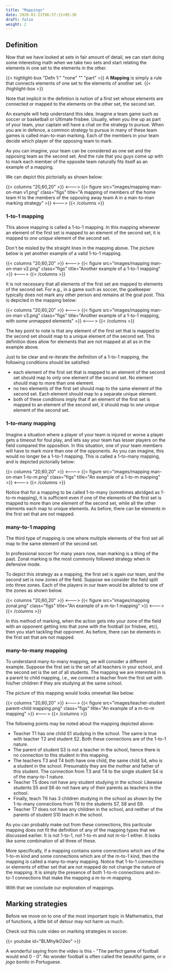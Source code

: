 ```yaml
---
title: "Mappings"
date: 2020-01-21T06:57:11+05:30
draft: false
weight: 2
---
```


## Definition

Now that we have looked at sets in fair amount of detail, we can start doing some interesting math when we take two sets and start relating the elements in one set to the elements in the other.

{{< highlight-box "Defn 1:" "none" "" "part" >}}
A **Mapping** is simply a rule that connects elements of one set to the elements of another set.
{{< /highlight-box >}}

Note that implicit in the defintion is notion of a first set whose elements are connected or mapped to the elements on the other set, the second set.

An example will help understand this idea. Imagine a team game such as soccer or basketball or Ultimate frisbee. Usually, when you line up as part of your team, your captain will have a chat on the strategy to pursue. When you are in defence, a common strategy to pursue in many of these team games is called man-to-man marking. Each of the members in your team decide which player of the opposing team to mark.

As you can imagine, your team can be considered as one set and the opposing team as the second set. And the rule that you guys come up with to mark each member of the opposite team naturally fits itself as an example of a mapping.

We can depict this pictorially as shown below:

{{< columns "20,60,20" >}}
<--->
{{< figure src="images/mapping man-on-man v1.png" class="figs" title="A mapping of members of the home team H to the members of the opposing away team A in a man-to-man marking strategy" >}}
<--->
{{< /columns >}}

### 1-to-1 mapping

This above mapping is called a 1-to-1 mapping. In this mapping whenever an element of the first set is mapped to an element of the second set, it is mapped to *one unique* element of the second set.

Don't be misled by the straight lines in the mapping above. The picture below is yet another example of a valid 1-to-1 mapping.

{{< columns "20,60,20" >}}
<--->
{{< figure src="images/mapping man-on-man v2.png" class="figs" title="Another example of a 1-to-1 mapping" >}}
<--->
{{< /columns >}}

It is not necessary that all elements of the first set are mapped to elements of the second set. For e.g., in a game such as soccer, the goalkeeper typically does not mark any other person and remains at the goal post. This is depicted in the mapping below:

{{< columns "20,60,20" >}}
<--->
{{< figure src="images/mapping man-on-man v3.png" class="figs" title="Another example of a 1-to-1 mapping, with some unmapped elements" >}}
<--->
{{< /columns >}}

The key point to note is that any element of the first set that is mapped to the second set should map to a unique element of the second set. This definition does allow for elements that are not mapped at all as in the example above.

Just to be clear and re-iterate the definition of a 1-to-1 mapping, the following conditions should be satisfied:

- each element of the first set that is mapped to an element of the second set should map to only one element of the second set. No element should map to more than one element.
- no two elements of the first set should map to the same element of the second set. Each element should map to a separate unique element.
- both of these conditions imply that if an element of the first set is mapped to an element of the second set, it should map to *one unique* element of the second set.

### 1-to-many mapping

Imagine a situation where a player of your team is injured or worse a player gets a timeout for foul play, and lets say your team has lesser players on the field compared the opposition. In this situation, one of your team members will have to mark more than one of the opponents. As you can imagine, this would no longer be a 1-to-1 mapping. This is called a 1-to-many mapping, and is depicted pictorially below:

{{< columns "20,60,20" >}}
<--->
{{< figure src="images/mapping man-on-man 1-to-m.png" class="figs" title="An example of a 1-to-m mapping" >}}
<--->
{{< /columns >}}

Notice that for a mapping to be called 1-to-many (sometimes abridged as 1-to-m mapping), it is sufficient even if one of the elements of the first set is mapped to more than one element of the second set, while all the other elements each map to unique elements. As before, there can be elements in the first set that are not mapped.

### many-to-1 mapping

The third type of mapping is one where multiple elements of the first set all map to the same element of the second set.

In professional soccer for many years now, man marking is a thing of the past. Zonal marking is the most commonly followed strategy when in defensive mode.

To depict this strategy as a mapping, the first set is again our team, and the second set is now zones of the field. Suppose we consider the field split into three zones. Each of the players in our team would be alloted to one of the zones as shown below.

{{< columns "20,60,20" >}}
<--->
{{< figure src="images/mapping zonal.png" class="figs" title="An example of a m-to-1 mapping" >}}
<--->
{{< /columns >}}

In this method of marking, when the action gets into your zone of the field with an opponent getting into that zone with the football (or frisbee, etc), then you start tackling that opponent. As before, there can be elements in the first set that are not mapped.

### many-to-many mapping

To understand many-to-many mapping, we will consider a different example. Suppose the first set is the set of all teachers in your school, and the second set is the set of all students. The mapping we are interested in is a parent to child mapping, i.e., we connect a teacher from the first set with his/her children if they are studying at the same school.

The picture of this mapping would looks omewhat like below:

{{< columns "20,60,20" >}}
<--->
{{< figure src="images/teacher-student parent-child mapping.png" class="figs" title="An example of a m-to-m mapping" >}}
<--->
{{< /columns >}}

The following points may be noted about the mapping depicted above:

- Teacher T1 has one child S1 studying in the school. The same is true with teacher T2 and student S2. Both these connections are of the 1-to-1 nature.
- The parent of student S3 is not a teacher in the school, hence there is no connection to this student in this mapping.
- The teachers T3 and T4 both have one child, the same child S4, who is a student in the school. Presumably they are the mother and father of this student. The connection from T3 and T4 to the single student S4 is of the many-to-1 nature.
- Teacher T5 does not have any student studying in the school. Likewise students S5 and S6 do not have any of their parents as teachers in the school.
- Finally, teach T6 has 3 children studying in the school as shown by the 1-to-many connections from T6 to the students S7, S8 and S9.
- Teacher T7 does not have any children in the school, and neither of the parents of student S10 teach in the school.

As you can probably make out from these connections, this particular mapping does not fit the definition of any of the mapping types that we discussed earlier. It is not 1-to-1, not 1-to-m and not m-to-1 either. It looks like some combination of all three of these.

More specifically, if a mapping contains some connections which are of the 1-to-m kind and some connections which are of the m-to-1 kind, then the mapping is called a many-to-many mapping. Notice that 1-to-1 connections or elements of either set that are not mapped do not change the nature of the mapping. It is simply the presence of both 1-to-m connections and m-to-1 connections that make the mapping a m-to-m mapping.

With that we conclude our exploration of mappings.

## Marking strategies

Before we move on to one of the most important topic in Mathematics, that of functions, a little bit of detour may not harm us much.

Check out this cute video on marking strategies in soccer.

{{< youtube id="BLMhylkO2eo" >}}

A wonderful saying from the video is this - "The perfect game of football would end 0 - 0". No wonder football is often called the beautiful game, or *o jogo bonito* in Portuguese.
